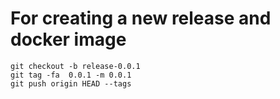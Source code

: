 # For creating a new release and docker image
```
git checkout -b release-0.0.1
git tag -fa  0.0.1 -m 0.0.1
git push origin HEAD --tags
```
